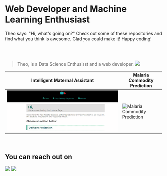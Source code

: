 # Web Developer and Machine Learning Enthusiast

<!--![Tiprock network](https://github.com/tiprock-network/tiprock-network/blob/main/codecycle.png?raw=true)-->
<p>Theo says: "Hi, what's going on?" Check out some of these repositories and find what you think is awesome. Glad you could make it! Happy coding!</p>
<br>
<br>

>Theo, is a Data Science Enthusiast and a web developer.
>![](https://user-images.githubusercontent.com/74038190/238200620-398b19b1-9aae-4c1f-8bc0-d172a2c08d68.gif)



| Intelligent Maternal Assistant            | Malaria Commodity Prediction          |
| ----------------------------------------- | ------------------------------------- |
| ![Intelligent Maternal Assistant](https://github.com/tiprock-network/Intelligent-Antenatal-Care-Assistant-/blob/master/deliverysystem2.gif?raw=true) | ![Malaria Commodity Prediction](https://github.com/HealthIT-Kabarak/Malaria-Commodities-Demand-Prediction-Model/blob/files/Pictures/MalariaCommodities-min.gif?raw=true) |

<!--[![GitHub Streak](http://github-readme-streak-stats.herokuapp.com?user=tiprock-network&theme=dark&background=000000)](https://git.io/streak-stats)-->

<br>

<!--[![Top Langs](https://github-readme-stats.vercel.app/api/top-langs/?username=tiprock-network)](https://github.com/anuraghazra/github-readme-stats)-->


## You can reach out on
![](https://komarev.com/ghpvc/?username=tiprock-network&style=flat-square&color=blue)
![](https://img.shields.io/badge/Twitter-1DA1F2?style=for-the-badge&logo=twitter&logoColor=white)

